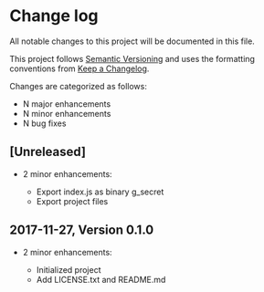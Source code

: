 # Change log

All notable changes to this project will be documented in this file.

This project follows [Semantic Versioning](http://semver.org/) and uses the formatting conventions from [Keep a Changelog](http://keepachangelog.com).

Changes are categorized as follows:

* N major enhancements
* N minor enhancements
* N bug fixes

## [Unreleased]

* 2 minor enhancements:

  * Export index.js as binary g_secret
  * Export project files

## 2017-11-27, Version 0.1.0

* 2 minor enhancements:

  * Initialized project
  * Add LICENSE.txt and README.md
